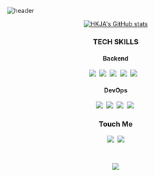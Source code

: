 ![header](https://capsule-render.vercel.app/api?type=waving&color=auto&height=250&section=header&text=HKJA&desc=BackEnd%20Developer&descAlign=50&descAlignY=65&fontSize=70&animation=twinkling)

<div align=center>
  
[![HKJA's GitHub stats](https://github-readme-stats.vercel.app/api?username=Jongseong0111&show_icons=true&theme=dark)](https://github.com/anuraghazra/github-readme-stats)

</div>

<h3 align="center">TECH SKILLS</h3>
<h4 align="center">Backend</h4>
<p align="center">
  <img src="https://img.shields.io/badge/Python-3776AB?style=flat-square&logo=Python&logoColor=white"/></a>&nbsp 
  <img src="https://img.shields.io/badge/Django-092E20?style=flat-square&logo=Django&logoColor=white"/></a>&nbsp 
  <img src="https://img.shields.io/badge/JavaScript-F7DF1E?style=flat-square&logo=JavaScript&logoColor=white"/></a>&nbsp
  <img src="https://img.shields.io/badge/TypeScript-3178C6?style=flat-square&logo=TypeScript&logoColor=white"/></a>&nbsp
  <img src="https://img.shields.io/badge/NestJS-E0234E?style=flat-square&logo=NestJS&logoColor=white"/></a>&nbsp
</a>&nbsp 
</p>
<h4 align="center">DevOps</h4>
<p align="center">
  <img src="https://img.shields.io/badge/MySQL-4479A1?style=flat-square&logo=MySQL&logoColor=white"/></a>&nbsp
  <img src="https://img.shields.io/badge/AWS-333664?style=flat-square&logo=amazon-aws&logoColor=white"/></a>&nbsp
  <img src="https://img.shields.io/badge/Elasticsearch-005571?style=flat-square&logo=Elastic&logoColor=white"/></a>&nbsp 
  <img src="https://img.shields.io/badge/Docker-2496ED?style=flat-square&logo=Docker&logoColor=white"/></a>&nbsp
</p>


<h3 align="center">Touch Me</h3>
<p align="center">
  <a href="https://velog.io/@hkja0111"><img src="https://img.shields.io/badge/Blog-11B48A?style=flat-square&logo=Vimeo&logoColor=white&link=https://velog.io/@hkja0111"/></a>&nbsp
  <a href="mailto:qkqndudnxld@gmail.com"><img src="https://img.shields.io/badge/Gmail-d14836?style=flat-square&logo=Gmail&logoColor=white&link=qkqndudnxld@gmail.com"/></a>
</p>
<br>

<p align="center">
<a href="https://hits.seeyoufarm.com"><img src="https://hits.seeyoufarm.com/api/count/incr/badge.svg?url=https%3A%2F%2Fgithub.com%2FJongseong0111&count_bg=%2379C83D&title_bg=%23555555&icon=&icon_color=%23E7E7E7&title=hits&edge_flat=false"/></a>
</p>
